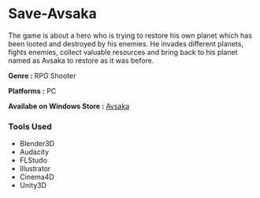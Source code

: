 # Save-Avsaka


The game is about a hero who is trying to restore his own planet which has been looted and destroyed by his enemies.
He invades different planets, fights enemies, collect valuable resources and bring back to his planet named as Avsaka to restore as it was before.



__Genre :__ RPG Shooter

__Platforms :__ PC

__Availabe on Windows Store :__ [Avsaka](https://www.microsoft.com/store/apps/9PH3SRPHGC22)

### Tools Used

* Blender3D
* Audacity
* FLStudo
* Illustrator
* Cinema4D
* Unity3D
